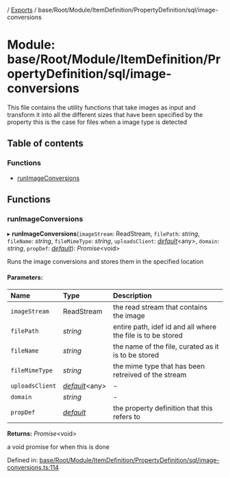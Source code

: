 [](../README.md) / [Exports](../modules.md) / base/Root/Module/ItemDefinition/PropertyDefinition/sql/image-conversions

# Module: base/Root/Module/ItemDefinition/PropertyDefinition/sql/image-conversions

This file contains the utility functions that take images as input and
transform it into all the different sizes that have been specified by the property
this is the case for files when a image type is detected

## Table of contents

### Functions

- [runImageConversions](base_root_module_itemdefinition_propertydefinition_sql_image_conversions.md#runimageconversions)

## Functions

### runImageConversions

▸ **runImageConversions**(`imageStream`: ReadStream, `filePath`: *string*, `fileName`: *string*, `fileMimeType`: *string*, `uploadsClient`: [*default*](../classes/server_services_base_storageprovider.default.md)<any\>, `domain`: *string*, `propDef`: [*default*](../classes/base_root_module_itemdefinition_propertydefinition.default.md)): *Promise*<void\>

Runs the image conversions and stores them in the specified location

#### Parameters:

Name | Type | Description |
:------ | :------ | :------ |
`imageStream` | ReadStream | the read stream that contains the image   |
`filePath` | *string* | entire path, idef id and all where the file is to be stored   |
`fileName` | *string* | the name of the file, curated as it is to be stored   |
`fileMimeType` | *string* | the mime type that has been retreived of the stream   |
`uploadsClient` | [*default*](../classes/server_services_base_storageprovider.default.md)<any\> | - |
`domain` | *string* | - |
`propDef` | [*default*](../classes/base_root_module_itemdefinition_propertydefinition.default.md) | the property definition that this refers to   |

**Returns:** *Promise*<void\>

a void promise for when this is done

Defined in: [base/Root/Module/ItemDefinition/PropertyDefinition/sql/image-conversions.ts:114](https://github.com/onzag/itemize/blob/0e9b128c/base/Root/Module/ItemDefinition/PropertyDefinition/sql/image-conversions.ts#L114)
